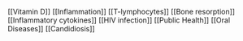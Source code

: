 [[Vitamin D]]
[[Inflammation]]
[[T-lymphocytes]]
[[Bone resorption]]
[[Inflammatory cytokines]]
[[HIV infection]]
[[Public Health]]
[[Oral Diseases]]
[[Candidiosis]]
